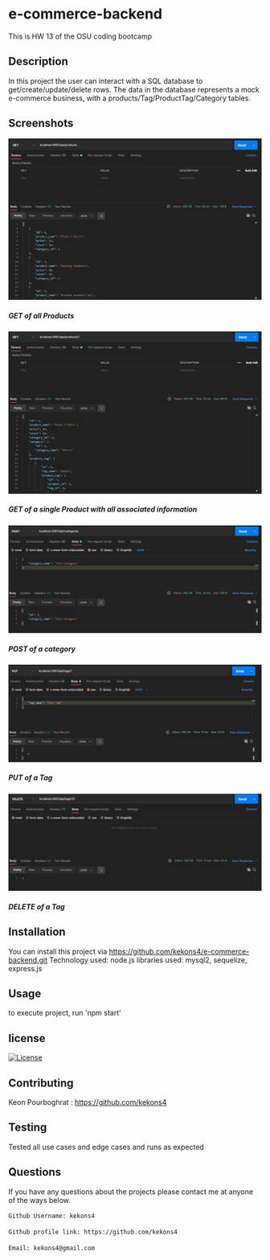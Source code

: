 # e-commerce-backend
This is HW 13 of the OSU coding bootcamp

## Description

In this project the user can interact with a SQL database to get/create/update/delete
rows. The data in the database represents a mock e-commerce business, with a 
products/Tag/ProductTag/Category tables.

## Screenshots

![Screenshot_one](/assets/screenshot_one.PNG)
##### GET of all Products

![Screenshot_two](/assets/screenshot_two.PNG)
##### GET of a single Product with all associated information

![Screenshot_three](/assets/screenshot_three.PNG)
##### POST of a category

![Screenshot_four](/assets/screenshot_four.PNG)
##### PUT of a Tag

![Screenshot_five](/assets/screenshot_five.png)
##### DELETE of a Tag

## Installation

You can install this project via https://github.com/kekons4/e-commerce-backend.git
Technology used: node.js
libraries used: mysql2, sequelize, express.js

## Usage

to execute project, run 'npm start'

## license

[![License](https://img.shields.io/badge/License-MIT-blue.svg)](https://opensource.org/licenses/MIT)

## Contributing

Keon Pourboghrat : https://github.com/kekons4

## Testing

Tested all use cases and edge cases and runs as expected

## Questions

If you have any questions about the projects please contact me at anyone of the ways below.

    Github Username: kekons4

    Github profile link: https://github.com/kekons4

    Email: kekons4@gmail.com
